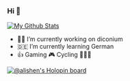 ### Hi 👋

[![My Github Stats](https://github-readme-stats.vercel.app/api?username=alisen&hide=stars,issues&count_private=true&show_icons=true&theme=dark&show_owner=false)](https://github.com/anuraghazra/github-readme-stats)

<!-- [![Top Langs](https://github-readme-stats.vercel.app/api/top-langs/?username=alisen&theme=dark)](https://github.com/anuraghazra/github-readme-stats) -->
- 👨‍💻 I’m currently working on diconium
- 🇩🇪 I’m currently learning German
- 👍 Gaming 🎮 Cycling 🚴🏻‍♂️

[![@alishen's Holopin board](https://holopin.io/api/user/board?user=alishen)](https://holopin.io/@alishen)
